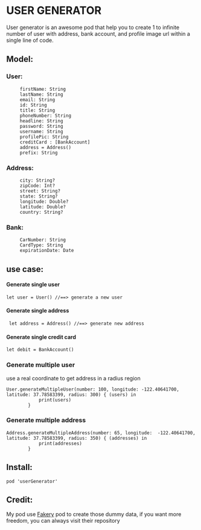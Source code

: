 # **USER GENERATOR**

User generator is an awesome pod that help you to create 1 to infinite number of user
with address, bank account, and profile image url within a single line of code.

## Model:
### User:
```
     firstName: String
     lastName: String
     email: String
     id: String
     title: String
     phoneNumber: String
     headline: String
     password: String
     username: String
     profilePic: String
     creditCard : [BankAccount]
     address = Address()
     prefix: String
```

### Address:
```
     city: String?
     zipCode: Int?
     street: String?
     state: String?
     longitude: Double?
     latitude: Double?
     country: String?
```

### Bank:
```
     CarNumber: String
     CardType: String
     expirationDate: Date
```

## use case:

#### Generate single user
```
let user = User() //==> generate a new user
```
#### Generate single address
```
 let address = Address() //==> generate new address
```
#### Generate single credit card

```
let debit = BankAccount()
```

### Generate multiple user

use a real coordinate to get address in a radius region
```
User.generateMultipleUser(number: 100, longitude: -122.40641700, latitude: 37.78583399, radius: 300) { (users) in
            print(users)
        }
```

### Generate multiple address
```
Address.generateMultipleAddress(number: 65, longitude:  -122.40641700, latitude: 37.78583399, radius: 350) { (addresses) in
            print(addresses)
        }
```
## Install:

```
pod 'userGenerator'
```

## Credit:
My pod use [Fakery](https://github.com/vadymmarkov/Fakery) pod to create those dummy data, if you want more freedom, you can always visit their repository
